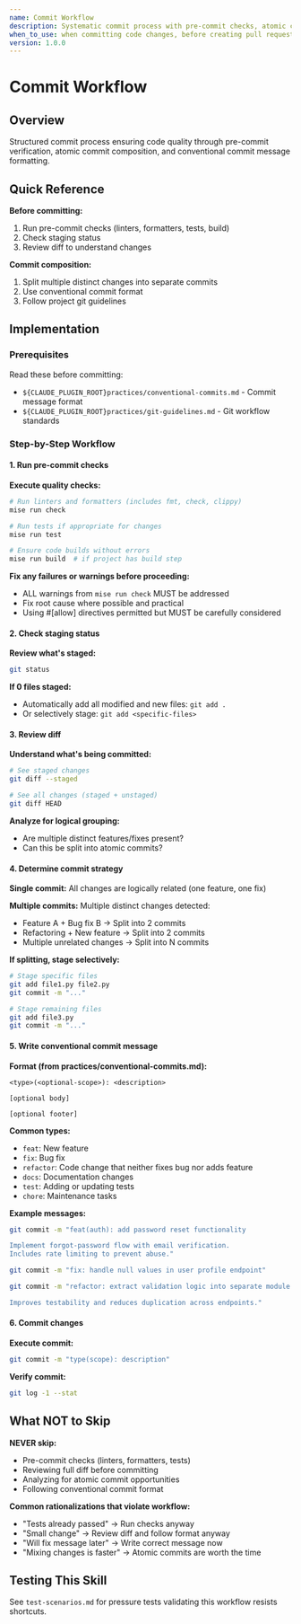 ```yaml
---
name: Commit Workflow
description: Systematic commit process with pre-commit checks, atomic commits, and conventional commit messages
when_to_use: when committing code changes, before creating pull requests, when another agent needs to commit work
version: 1.0.0
---
```


# Commit Workflow

## Overview

Structured commit process ensuring code quality through pre-commit verification, atomic commit composition, and conventional commit message formatting.

## Quick Reference

**Before committing:**
1. Run pre-commit checks (linters, formatters, tests, build)
2. Check staging status
3. Review diff to understand changes

**Commit composition:**
1. Split multiple distinct changes into separate commits
2. Use conventional commit format
3. Follow project git guidelines

## Implementation

### Prerequisites

Read these before committing:
- `${CLAUDE_PLUGIN_ROOT}practices/conventional-commits.md` - Commit message format
- `${CLAUDE_PLUGIN_ROOT}practices/git-guidelines.md` - Git workflow standards

### Step-by-Step Workflow

#### 1. Run pre-commit checks

**Execute quality checks:**

```bash
# Run linters and formatters (includes fmt, check, clippy)
mise run check

# Run tests if appropriate for changes
mise run test

# Ensure code builds without errors
mise run build  # if project has build step
```

**Fix any failures or warnings before proceeding:**
- ALL warnings from `mise run check` MUST be addressed
- Fix root cause where possible and practical
- Using #[allow] directives permitted but MUST be carefully considered

#### 2. Check staging status

**Review what's staged:**

```bash
git status
```

**If 0 files staged:**
- Automatically add all modified and new files: `git add .`
- Or selectively stage: `git add <specific-files>`

#### 3. Review diff

**Understand what's being committed:**

```bash
# See staged changes
git diff --staged

# See all changes (staged + unstaged)
git diff HEAD
```

**Analyze for logical grouping:**
- Are multiple distinct features/fixes present?
- Can this be split into atomic commits?

#### 4. Determine commit strategy

**Single commit:** All changes are logically related (one feature, one fix)

**Multiple commits:** Multiple distinct changes detected:
- Feature A + Bug fix B → Split into 2 commits
- Refactoring + New feature → Split into 2 commits
- Multiple unrelated changes → Split into N commits

**If splitting, stage selectively:**

```bash
# Stage specific files
git add file1.py file2.py
git commit -m "..."

# Stage remaining files
git add file3.py
git commit -m "..."
```

#### 5. Write conventional commit message

**Format (from practices/conventional-commits.md):**

```
<type>(<optional-scope>): <description>

[optional body]

[optional footer]
```

**Common types:**
- `feat`: New feature
- `fix`: Bug fix
- `refactor`: Code change that neither fixes bug nor adds feature
- `docs`: Documentation changes
- `test`: Adding or updating tests
- `chore`: Maintenance tasks

**Example messages:**

```bash
git commit -m "feat(auth): add password reset functionality

Implement forgot-password flow with email verification.
Includes rate limiting to prevent abuse."

git commit -m "fix: handle null values in user profile endpoint"

git commit -m "refactor: extract validation logic into separate module

Improves testability and reduces duplication across endpoints."
```

#### 6. Commit changes

**Execute commit:**

```bash
git commit -m "type(scope): description"
```

**Verify commit:**

```bash
git log -1 --stat
```

## What NOT to Skip

**NEVER skip:**
- Pre-commit checks (linters, formatters, tests)
- Reviewing full diff before committing
- Analyzing for atomic commit opportunities
- Following conventional commit format

**Common rationalizations that violate workflow:**
- "Tests already passed" → Run checks anyway
- "Small change" → Review diff and follow format anyway
- "Will fix message later" → Write correct message now
- "Mixing changes is faster" → Atomic commits are worth the time

## Testing This Skill

See `test-scenarios.md` for pressure tests validating this workflow resists shortcuts.
